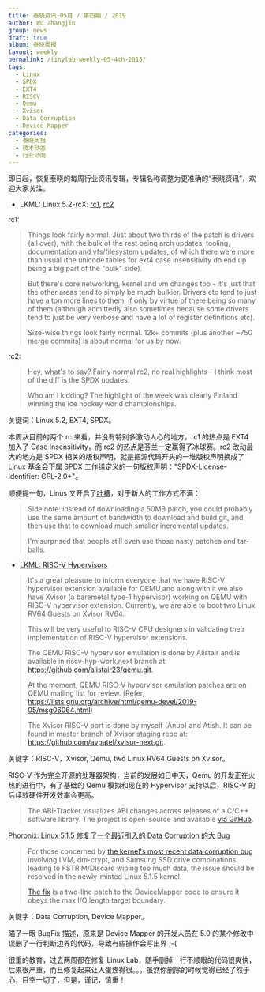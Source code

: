 ```yaml
---
title: 泰晓资讯·05月 / 第四期 / 2019
author: Wu Zhangjin
group: news
draft: true
album: 泰晓周报
layout: weekly
permalink: /tinylab-weekly-05-4th-2015/
tags:
  - Linux
  - SPDX
  - EXT4
  - RISCV
  - Qemu
  - Xvisor
  - Data Corruption
  - Device Mapper
categories:
  - 泰晓周报
  - 技术动态
  - 行业动向
---
```


即日起，恢复泰晓的每周行业资讯专辑，专辑名称调整为更准确的“泰晓资讯”，欢迎大家关注。

- LKML: Linux 5.2-rcX: [rc1](https://lkml.org/lkml/2019/5/19/119), [rc2](https://lkml.org/lkml/2019/5/26/232)

rc1:

> Things look fairly normal. Just about two thirds of the patch is drivers (all
> over), with the bulk of the rest being arch updates, tooling, documentation
> and vfs/filesystem updates, of which there were more than usual (the unicode
> tables for ext4 case insensitivity do end up being a big part of the "bulk"
> side).
>
> But there's core networking, kernel and vm changes too - it's just that the
> other areas tend to simply be much bulkier. Drivers etc tend to just have a
> ton more lines to them, if only by virtue of there being so many of them
> (although admittedly also sometimes because some drivers tend to just be very
> verbose and have a lot of register definitions etc).
>
> Size-wise things look fairly normal. 12k+ commits (plus another ~750 merge
> commits) is about normal for us by now.

rc2:

> Hey, what's to say? Fairly normal rc2, no real highlights - I think most of the diff is the SPDX updates.
>
> Who am I kidding? The highlight of the week was clearly Finland winning the ice hockey world championships.

关键词：Linux 5.2, EXT4, SPDX。

本周从目前的两个 rc 来看，并没有特别多激动人心的地方，rc1 的热点是 EXT4 加入了 Case Insensitivity，而 rc2 的热点是芬兰一定赢得了冰球赛。rc2 改动最大的地方是 SPDX 相关的版权声明，就是把源代码开头的一堆版权声明换成了 Linux 基金会下属 SPDX 工作组定义的一句版权声明："SPDX-License-Identifier: GPL-2.0+"。

顺便提一句，Linus 又开启了[吐槽](https://lkml.org/lkml/2017/9/24/633)，对于新人的工作方式不满：

> Side note: instead of downloading a 50MB patch, you could probably use the
> same amount of bandwidth to download and build git, and then use that to
> download much smaller incremental updates.
>
> I'm surprised that people still even use those nasty patches and tar-balls.

- [LKML: RISC-V Hypervisors](https://lkml.org/lkml/2019/5/30/714)


> It's a great pleasure to inform everyone that we have RISC-V hypervisor
> extension available for QEMU and along with it we also have Xvisor (a
> baremetal type-1 hypervisor) working on QEMU with RISC-V hypervisor
> extension. Currently, we are able to boot two Linux RV64 Guests on Xvisor
> RV64.
>
> This will be very useful to RISC-V CPU designers in validating their
> implementation of RISC-V hypervisor extensions.
>
> The QEMU RISC-V hypervisor emulation is done by Alistair and is available in
> riscv-hyp-work.next branch at: https://github.com/alistair23/qemu.git.
>
> At the moment, QEMU RISC-V hypervisor emulation patches are on QEMU mailing
> list for review.  (Refer,
> https://lists.gnu.org/archive/html/qemu-devel/2019-05/msg06064.html)
>
> The Xvisor RISC-V port is done by myself (Anup) and Atish. It can be found in
> master branch of Xvisor staging repo at:
> https://github.com/avpatel/xvisor-next.git.

关键字：RISC-V，Xvisor, Qemu, two Linux RV64 Guests on Xvisor。

RISC-V 作为完全开源的处理器架构，当前的发展如日中天，Qemu 的开发正在火热的进行中，有了基础的 Qemu 模拟和现在的 Hypervisor 支持以后，RISC-V 的后续软硬件开发效率会更高。

> The ABI-Tracker visualizes ABI changes across releases of a C/C++ software library. The project is open-source and available [via GitHub](https://github.com/lvc/abi-tracker).


[Phoronix: Linux 5.1.5 修复了一个最近引入的 Data Corruption 的大 Bug](https://www.phoronix.com/scan.php?page=news_item&px=Linux-5.1.5-Released)

> For those concerned by [the kernel's most recent data corruption
> bug](https://www.phoronix.com/scan.php?page=news_item&px=Linux-5.1-FSTRIM-Bug)
> involving LVM, dm-crypt, and Samsung SSD drive combinations leading to
> FSTRIM/Discard wiping too much data, the issue should be resolved in the
> newly-minted Linux 5.1.5 kernel.
>
> [The fix](https://git.kernel.org/pub/scm/linux/kernel/git/stable/linux.git/commit/?h=linux-5.1.y&id=871e122d55e8d1cd7c0d5dec9bdba1fe45406196) is a two-line patch to the DeviceMapper code to ensure it obeys the max I/O length target boundary.

关键字：Data Corruption, Device Mapper。

瞄了一眼 BugFix 描述，原来是 Device Mapper 的开发人员在 5.0 的某个修改中误删了一行判断边界的代码，导致有些操作会写出界 ;-(

很重的教育，过去两周都在修复 Linux Lab，随手删掉一行不顺眼的代码很爽快，后果很严重，而且修复起来让人蛋疼得很。。。虽然你删除的时候觉得已经了然于心，目空一切了，但是，谨记，慎重！
